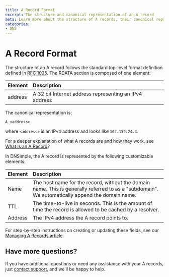 ```yaml
---
title: A Record Format
excerpt: The structure and canonical representation of an A record
meta: Learn more about the structure of A records, their canonical representation, and customizable elements in DNSimple.
categories:
- DNS
---
```


# A Record Format

The structure of an A record follows the standard top-level format definition defined in [RFC 1035](https://tools.ietf.org/html/rfc1035#section-3.2.1). The RDATA section is composed of one element:

| Element | Description |
|:--------|:-------------------------------------------------------|
| address | A 32 bit Internet address representing an IPv4 address |

The canonical representation is:

```
A <address>
```
where `<address>` is an IPv4 address and looks like `162.159.24.4`.

For a deeper explanation of what A records are and how they work, see [What Is an A Record](/articles/a-record/)?

In DNSimple, the A record is represented by the following customizable elements:

| Element | Description |
|:--------|:-------------------------------------------------------------------------------------------------------------------------------------------|
| Name    | The host name for the record, without the domain name. This is generally referred to as a "subdomain". We automatically append the domain name. |
| TTL     | The time-to-live in seconds. This is the amount of time the record is allowed to be cached by a resolver.                                  |
| Address | The IPv4 address the A record points to.                                                                                                   |

For step-by-step instructions on creating or updating these fields, see our [Managing A Records article](/articles/manage-a-record/).

## Have more questions?

If you have additional questions or need any assistance with your A records, just [contact support](https://dnsimple.com/feedback), and we'll be happy to help.
